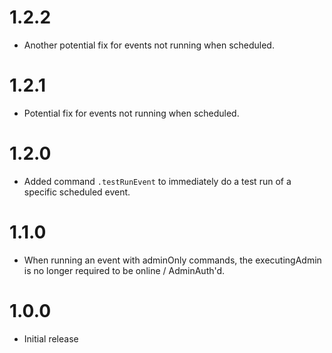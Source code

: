 # 1.2.2
- Another potential fix for events not running when scheduled.

# 1.2.1
- Potential fix for events not running when scheduled.

# 1.2.0
- Added command `.testRunEvent` to immediately do a test run of a specific scheduled event.

# 1.1.0
- When running an event with adminOnly commands, the executingAdmin is no longer required to be online / AdminAuth'd.

# 1.0.0
- Initial release